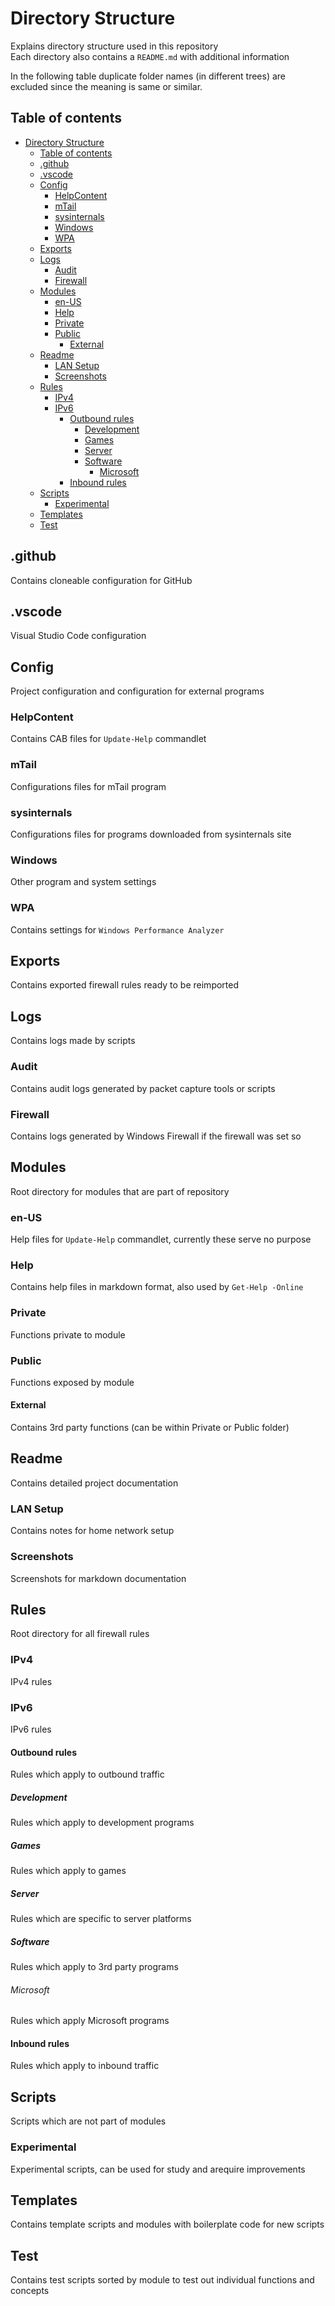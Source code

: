 
# Directory Structure

Explains directory structure used in this repository\
Each directory also contains a `README.md` with additional information

In the following table duplicate folder names (in different trees) are excluded since
the meaning is same or similar.

## Table of contents

- [Directory Structure](#directory-structure)
  - [Table of contents](#table-of-contents)
  - [.github](#github)
  - [.vscode](#vscode)
  - [Config](#config)
    - [HelpContent](#helpcontent)
    - [mTail](#mtail)
    - [sysinternals](#sysinternals)
    - [Windows](#windows)
    - [WPA](#wpa)
  - [Exports](#exports)
  - [Logs](#logs)
    - [Audit](#audit)
    - [Firewall](#firewall)
  - [Modules](#modules)
    - [en-US](#en-us)
    - [Help](#help)
    - [Private](#private)
    - [Public](#public)
      - [External](#external)
  - [Readme](#readme)
    - [LAN Setup](#lan-setup)
    - [Screenshots](#screenshots)
  - [Rules](#rules)
    - [IPv4](#ipv4)
    - [IPv6](#ipv6)
      - [Outbound rules](#outbound-rules)
        - [Development](#development)
        - [Games](#games)
        - [Server](#server)
        - [Software](#software)
          - [Microsoft](#microsoft)
      - [Inbound rules](#inbound-rules)
  - [Scripts](#scripts)
    - [Experimental](#experimental)
  - [Templates](#templates)
  - [Test](#test)

## .github

Contains cloneable configuration for GitHub

## .vscode

Visual Studio Code configuration

## Config

Project configuration and configuration for external programs

### HelpContent

Contains CAB files for `Update-Help` commandlet

### mTail

Configurations files for mTail program

### sysinternals

Configurations files for programs downloaded from sysinternals site

### Windows

Other program and system settings

### WPA

Contains settings for `Windows Performance Analyzer`

## Exports

Contains exported firewall rules ready to be reimported

## Logs

Contains logs made by scripts

### Audit

Contains audit logs generated by packet capture tools or scripts

### Firewall

Contains logs generated by Windows Firewall if the firewall was set so

## Modules

Root directory for modules that are part of repository

### en-US

Help files for `Update-Help` commandlet, currently these serve no purpose

### Help

Contains help files in markdown format, also used by `Get-Help -Online`

### Private

Functions private to module

### Public

Functions exposed by module

#### External

Contains 3rd party functions (can be within Private or Public folder)

## Readme

Contains detailed project documentation

### LAN Setup

Contains notes for home network setup

### Screenshots

Screenshots for markdown documentation

## Rules

Root directory for all firewall rules

### IPv4

IPv4 rules

### IPv6

IPv6 rules

#### Outbound rules

Rules which apply to outbound traffic

##### Development

Rules which apply to development programs

##### Games

Rules which apply to games

##### Server

Rules which are specific to server platforms

##### Software

Rules which apply to 3rd party programs

###### Microsoft

Rules which apply Microsoft programs

#### Inbound rules

Rules which apply to inbound traffic

## Scripts

Scripts which are not part of modules

### Experimental

Experimental scripts, can be used for study and arequire improvements

## Templates

Contains template scripts and modules with boilerplate code for new scripts

## Test

Contains test scripts sorted by module to test out individual functions and concepts
